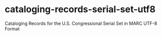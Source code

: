 # cataloging-records-serial-set-utf8
Cataloging Records for the U.S. Congressional Serial Set in MARC UTF-8 Format
